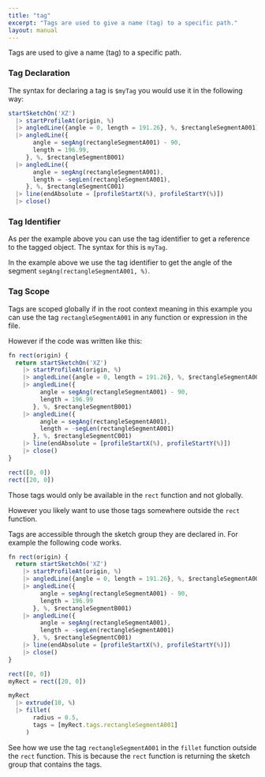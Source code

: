 ```yaml
---
title: "tag"
excerpt: "Tags are used to give a name (tag) to a specific path."
layout: manual
---
```


Tags are used to give a name (tag) to a specific path.

### Tag Declaration

The syntax for declaring a tag is `$myTag` you would use it in the following
way:

```js
startSketchOn('XZ')
  |> startProfileAt(origin, %)
  |> angledLine({angle = 0, length = 191.26}, %, $rectangleSegmentA001)
  |> angledLine({
       angle = segAng(rectangleSegmentA001) - 90,
       length = 196.99,
     }, %, $rectangleSegmentB001)
  |> angledLine({
       angle = segAng(rectangleSegmentA001),
       length = -segLen(rectangleSegmentA001),
     }, %, $rectangleSegmentC001)
  |> line(endAbsolute = [profileStartX(%), profileStartY(%)])
  |> close()
```

### Tag Identifier

As per the example above you can use the tag identifier to get a reference to the
tagged object. The syntax for this is `myTag`.

In the example above we use the tag identifier to get the angle of the segment
`segAng(rectangleSegmentA001, %)`.

### Tag Scope

Tags are scoped globally if in the root context meaning in this example you can
use the tag `rectangleSegmentA001` in any function or expression in the file.

However if the code was written like this:

```js
fn rect(origin) {
  return startSketchOn('XZ')
    |> startProfileAt(origin, %)
    |> angledLine({angle = 0, length = 191.26}, %, $rectangleSegmentA001)
    |> angledLine({
         angle = segAng(rectangleSegmentA001) - 90,
         length = 196.99
       }, %, $rectangleSegmentB001)
    |> angledLine({
         angle = segAng(rectangleSegmentA001),
         length = -segLen(rectangleSegmentA001)
       }, %, $rectangleSegmentC001)
    |> line(endAbsolute = [profileStartX(%), profileStartY(%)])
    |> close()
}

rect([0, 0])
rect([20, 0])
```

Those tags would only be available in the `rect` function and not globally.

However you likely want to use those tags somewhere outside the `rect` function.

Tags are accessible through the sketch group they are declared in.
For example the following code works.

```js
fn rect(origin) {
  return startSketchOn('XZ')
    |> startProfileAt(origin, %)
    |> angledLine({angle = 0, length = 191.26}, %, $rectangleSegmentA001)
    |> angledLine({
         angle = segAng(rectangleSegmentA001) - 90,
         length = 196.99
       }, %, $rectangleSegmentB001)
    |> angledLine({
         angle = segAng(rectangleSegmentA001),
         length = -segLen(rectangleSegmentA001)
       }, %, $rectangleSegmentC001)
    |> line(endAbsolute = [profileStartX(%), profileStartY(%)])
    |> close()
}

rect([0, 0])
myRect = rect([20, 0])

myRect
  |> extrude(10, %)
  |> fillet(
       radius = 0.5,
       tags = [myRect.tags.rectangleSegmentA001]
     )
```

See how we use the tag `rectangleSegmentA001` in the `fillet` function outside
the `rect` function. This is because the `rect` function is returning the
sketch group that contains the tags.



